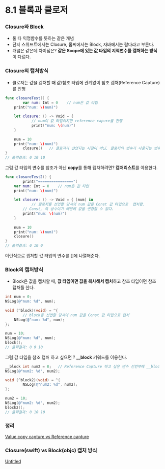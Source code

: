 # 8.1 블록과 클로저

### Closure와 Block

- 둘 다 익명함수를 뜻하는 같은 개념
- 단지 스위프트에서는 Closure, 옵씨에서는 Block, 자바에서는 람다라고 부른다.
- 개념은 같은데 차이점은? **같은 Scope에 있는 값 타입의 지역변수를 캡처하는 방식**이 다르다.

### Closure의 캡처방식

- 클로저는 값을 캡처할 때 값/참조 타입에 관계없이 참조 캡처(Reference Capture)를 진행

```swift
func closureTest() {
		var num: Int = 0    // num은 값 타입
    print("num: \(num)")
        
    let closure: () -> Void = {
		    // num이 값 타입이지만 reference capure를 진행
		    print("num: \(num)")
    }
        
    num = 10
    print("num: \(num)")
		closure()   // 클로저가 선언되는 시점이 아닌, 클로저의 변수가 사용되는 변수의 값을 평가
}
// 출력결과: 0 10 10
```

그럼 값 타입의 변수를 참조가 아닌 **copy**를 통해 캡처하려면? **캡처리스트**를 이용한다.

```swift
func closureTest2() {
		print("================")
    var num: Int = 0    // num은 값 타입
    print("num: \(num)")
        
    let closure: () -> Void = { [num] in
		    // 클로저를 선언할 당시의 num 값을 Const 값 타입으로  캡처함.
        // Const, 즉 상수이기 때문에 값을 변경할 수 없다.
        print("num: \(num)")
    }
        
    num = 10
    print("num: \(num)")
    closure()
}
// 출력결과: 0 10 0
```

이런식으로 캡처할 값 타입의 변수를 []에 나열해준다.

### Block의 캡처방식

- Block은 값을 캡처할 때, **값 타입이면 값을 복사해서 캡처**하고 참조 타입이면 참조 캡처를 한다.

```objectivec
int num = 0;
NSLog(@"num: %d", num);
        
void (^block)(void) = ^{
		// block을 선언할 당시의 num 값을 Const 값 타입으로 캡처
    NSLog(@"num: %d", num);
};
        
num = 10;
NSLog(@"num: %d", num);
block();
// 출력결과: 0 0 10
```

그럼 값 타입을 참조 캡처 하고 싶으면 ? **__block** 키워드를 이용한다.

```objectivec
__block int num2 = 0;   // Reference Capture 하고 싶은 변수 선언부에 __block을 접두사로 붙여준다.
NSLog(@"num2: %d", num2);

void (^block2)(void) = ^{
		NSLog(@"num2: %d", num2);
};
        
num2 = 10;
NSLog(@"num2: %d", num2);
block2();
// 출력결과: 0 10 10
```

### 정리

[Value copy capture vs Reference capture](https://www.notion.so/363652dc8ccc4c5cb17c67426ba20adc)

### Closure(swift) vs Block(objc) 캡처 방식

[Untitled](https://www.notion.so/e7c68d8b491b434d972a3cf9aced0b2b)